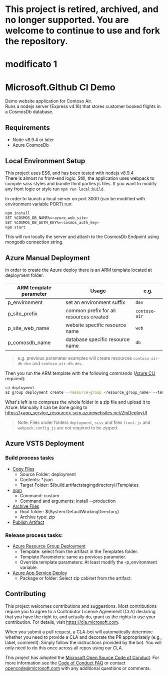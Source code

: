 # This project is retired, archived, and no longer supported. You are welcome to continue to use and fork the repository.
# modificato 1


# Microsoft.Github CI Demo

Demo website application for Contoso Air.  
Runs a nodejs server (Express v4.16) that stores customer booked flights in a CosmosDb database.

## Requirements

* Node v8.9.4 or later
* Azure CosmosDb

## Local Environment Setup

This project uses ES6, and has been tested with nodejs v8.9.4  
There is almost no front-end logic. Still, the application uses webpack to compile sass styles and bundle third parties js files. If you want to modify any front logic or style run `npm run local:build`.

In order to launch a local server on port 3000 (can be modified with environment variable PORT) run:

```bash
npm install
SET %COSMOS_DB_NAME%=<azure_web_site>
SET %COSMOS_DB_AUTH_KEY%=<cosmos_auth_key>
npm start
```

This will run locally the server and attach to the CosmosDb Endpoint using mongodb connection string.

## Azure Manual Deployment

In order to create the Azure deploy there is an ARM template located at deployment folder.

ARM template parameter | Usage | e.g.
--- | --- | ---
p_environment | set an environment suffix | `dev`
p_site_prefix | common prefix for all resources created | `contoso-air`
p_site_web_name | website specific resource name | `web`
p_comosdb_name | database specific resource name | `db`

> e.g. previous parameter examples will create resources `contoso-air-db-dev` and `contoso-air-db-dev`.

Then you run the ARM template with the following commands ([Azure CLI](https://docs.microsoft.com/en-us/cli/azure/install-azure-cli?view=azure-cli-latest) required): 

```bash
cd deployment
az group deployment create --resource-group <resource_group_name> --template-file azuredeploy.json --parameters p_environment=dev
```

What's left is to compress the whole folder in a zip file and upload it to Azure. Manually it can be done going to [https://<app_service_resource>.scm.azurewebsites.net/ZipDeployUI](https://docs.microsoft.com/en-us/azure/app-service/app-service-web-get-started-nodejs#deploy-zip-file)

> Note: Files under folders `deployment`, `scss` and files `front.js` and `webpack.config.js` are not required to be zipped.

## Azure VSTS Deployment

### Build process tasks
- [Copy Files](https://go.microsoft.com/fwlink/?LinkID=708389)
  - Source Folder: deployment
  - Contents: *.json
  - Target Folder: $(build.artifactstagingdirectory)/Templates
- [npm](https://go.microsoft.com/fwlink/?LinkID=613746)
  - Command: custom
  - Command and arguments: install --production
- [Archive Files](http://go.microsoft.com/fwlink/?LinkId=809083)
  - Root folder: $(System.DefaultWorkingDirectory)
  - Archive type: zip
- [Publish Artifact](https://go.microsoft.com/fwlink/?LinkID=708390)

### Release process tasks:
- [Azure Resource Group Deployment](https://aka.ms/argtaskreadme)
  - Template: select from the artifact in the Templates folder.
  - Template Parameters: same as previous parameter.
  - Override template parameters: At least modify the -p_environment variable.
- [Azure App Service Deploy](https://aka.ms/azurermwebdeployreadme)
  - Package or folder: Select zip cabinet from the artifact.

## Contributing

This project welcomes contributions and suggestions.  Most contributions require you to agree to a
Contributor License Agreement (CLA) declaring that you have the right to, and actually do, grant us
the rights to use your contribution. For details, visit https://cla.microsoft.com.

When you submit a pull request, a CLA-bot will automatically determine whether you need to provide
a CLA and decorate the PR appropriately (e.g., label, comment). Simply follow the instructions
provided by the bot. You will only need to do this once across all repos using our CLA.

This project has adopted the [Microsoft Open Source Code of Conduct](https://opensource.microsoft.com/codeofconduct/).
For more information see the [Code of Conduct FAQ](https://opensource.microsoft.com/codeofconduct/faq/) or
contact [opencode@microsoft.com](mailto:opencode@microsoft.com) with any additional questions or comments.
